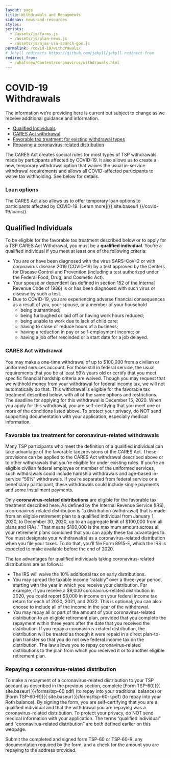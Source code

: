 ```yaml
---
layout: page
title: Withdrawals and Repayments
sidenav: news-and-resources
styles:
scripts:
  - /assets/js/forms.js
  - /assets/js/plan-news.js
  - /assets/js/ajax-usa-search-gov.js
permalink: /covid-19/withdrawals/
# Jekyll redirects https://github.com/jekyll/jekyll-redirect-from
redirect_from:
  - /whatsnew/Content/coronavirus/withdrawals.html
---
```


<h1><div class="nav-header">COVID-19</div>Withdrawals</h1>

The information we’re providing here is current but subject to change as we receive additional guidance and information.

- [Qualified Individuals](#qualified)
- [CARES Act withdrawal](#cares-act-withdrawal)
- [Favorable tax treatment for existing withdrawal types](#favorable-tax-treatment-for-existing-withdrawal-types)
- [Repaying a coronavirus-related distribution](#Repaying)

The CARES Act creates special rules for most types of TSP withdrawals made by participants affected by COVID-19. It also allows us to create a new, temporary withdrawal option that waives the usual in-service withdrawal requirements and allows all COVID-affected participants to waive tax withholding. See below for details.

<div class="usa-alert usa-alert-info usa-alert-paragraph">
<div class="usa-alert-body">
<h3 class="usa-alert-heading">Loan options</h3>
<p class="usa-alert-text" markdown="1">
The CARES Act also allows us to offer temporary loan options to participants affected by COVID-19. [Learn more]({{ site.baseurl }}/covid-19/loans/).
</p>
</div>
</div>

## Qualified Individuals

To be eligible for the favorable tax treatment described below or to apply for a TSP CARES Act Withdrawal, you must be a **qualified individual**. You’re a qualified individual if you meet at least one of the following criteria:

- You are or have been diagnosed with the virus SARS–CoV–2 or with coronavirus disease 2019 (COVID–19) by a test approved by the Centers for Disease Control and Prevention (including a test authorized under the Federal Food, Drug, and Cosmetic Act).
- Your spouse or dependent (as defined in section 152 of the Internal Revenue Code of 1986) is or has been diagnosed with such virus or disease by such a test.
- Due to COVID-19, you are experiencing adverse financial consequences as a result of you, your spouse, or a member of your household
  - being quarantined;
  - being furloughed or laid off or having work hours reduced;
  - being unable to work due to lack of child care;
  - having to close or reduce hours of a business;
  - having a reduction in pay or self-employment income; or
  - having a job offer rescinded or a start date for a job delayed.

### CARES Act withdrawal

You may make a one-time withdrawal of up to $100,000 from a civilian or uniformed services account. For those still in federal service, the usual requirements that you be at least 59½ years old or certify that you meet specific financial hardship criteria are waived. Though you may request that we withhold money from your withdrawal for federal income tax, we will not automatically do that. This withdrawal is eligible for the favorable tax treatment described below, with all of the same options and restrictions. The deadline for applying for this withdrawal is December 15, 2020. When you apply for this withdrawal, you are self-certifying that you meet one or more of the conditions listed above. To protect your privacy, do NOT send supporting documentation with your application, especially medical information.

### Favorable tax treatment for coronavirus-related withdrawals

Many TSP participants who meet the definition of a qualified individual can take advantage of the favorable tax provisions of the CARES Act. These provisions can be applied to the CARES Act withdrawal described above or to other withdrawals that you’re eligible for under existing rules. If you’re an eligible civilian federal employee or member of the uniformed services, such withdrawals could include hardship withdrawals and age-based in-service “59½” withdrawals. If you’re separated from federal service or a beneficiary participant, these withdrawals could include single payments and some installment payments.

Only **coronavirus-related distributions** are eligible for the favorable tax treatment described here. As defined by the Internal Revenue Service (IRS), a coronavirus-related distribution is “a distribution (withdrawal) that is made from an eligible retirement plan to a qualified individual from January 1, 2020, to December 30, 2020, up to an aggregate limit of $100,000 from all plans and IRAs.” That means $100,000 is the maximum amount across all your retirement plans combined that you can apply these tax advantages to. You must designate your withdrawal(s) as a coronavirus-related distribution when you file your taxes. To do that, you’ll file Form 8915-E, which the IRS is expected to make available before the end of 2020.

The tax advantages for qualified individuals taking coronavirus-related distributions are as follows:

- The IRS will waive the 10% additional tax on early distributions.
- You may spread the taxable income “ratably” over a three-year period, starting with the year in which you receive your distribution. For example, if you receive a $9,000 coronavirus-related distribution in 2020, you could report $3,000 in income on your federal income tax return for each of 2020, 2021, and 2022. This is optional; you can also choose to include all of the income in the year of the withdrawal.
- You may repay all or part of the amount of your coronavirus-related distribution to an eligible retirement plan, provided that you complete the repayment within three years after the date that you received the distribution. If you repay a coronavirus-related distribution, the distribution will be treated as though it were repaid in a direct plan-to-plan transfer so that you do not owe federal income tax on the distribution. The law allows you to repay coronavirus-related distributions to the plan from which you received it or to another eligible retirement plan.

### Repaying a coronavirus-related distribution

To make a repayment of a coronavirus-related distribution to your TSP account as described in the previous section, complete [Form TSP-60]({{ site.baseurl }}/forms/tsp-60.pdf) (to repay into your traditional balance) or [Form TSP-60-R]({{ site.baseurl }}/forms/tsp-60-r.pdf) (to repay into your Roth balance). By signing the form, you are self-certifying that you are a qualified individual and that the withdrawal you are repaying was a coronavirus-related distribution. To protect your privacy, do NOT send medical information with your application. The terms “qualified individual” and “coronavirus-related distribution” are both defined earlier on this webpage.

Submit the completed and signed form TSP-60 or TSP-60-R, any documentation required by the form, and a check for the amount you are repaying to the address provided.
